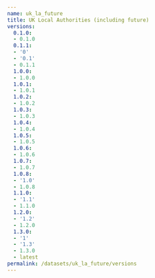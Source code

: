 ```yaml
---
name: uk_la_future
title: UK Local Authorities (including future)
versions:
  0.1.0:
  - 0.1.0
  0.1.1:
  - '0'
  - '0.1'
  - 0.1.1
  1.0.0:
  - 1.0.0
  1.0.1:
  - 1.0.1
  1.0.2:
  - 1.0.2
  1.0.3:
  - 1.0.3
  1.0.4:
  - 1.0.4
  1.0.5:
  - 1.0.5
  1.0.6:
  - 1.0.6
  1.0.7:
  - 1.0.7
  1.0.8:
  - '1.0'
  - 1.0.8
  1.1.0:
  - '1.1'
  - 1.1.0
  1.2.0:
  - '1.2'
  - 1.2.0
  1.3.0:
  - '1'
  - '1.3'
  - 1.3.0
  - latest
permalink: /datasets/uk_la_future/versions
---
```

